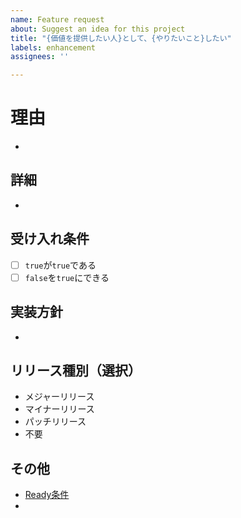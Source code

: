 ```yaml
---
name: Feature request
about: Suggest an idea for this project
title: "{価値を提供したい人}として、{やりたいこと}したい"
labels: enhancement
assignees: ''

---
```


# 理由
- 
## 詳細
- 
## 受け入れ条件
- [ ] `true`が`true`である
- [ ] `false`を`true`にできる
## 実装方針
- 
## リリース種別（選択）
- メジャーリリース
- マイナーリリース
- パッチリリース
- 不要
## その他
- [Ready条件](https://github.com/Snak0201/fpb-wwwsite/wiki/Issue%E3%81%AE%E3%82%B9%E3%83%86%E3%83%BC%E3%82%BF%E3%82%B9%E5%AE%9A%E7%BE%A9#ready%E6%9D%A1%E4%BB%B6)
-
